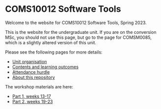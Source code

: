 # COMS10012 Software Tools

Welcome to the website for COMS10012 Software Tools, Spring 2023.

This is the website for the undergraduate unit. If you are on the conversion MSc, you should not use this page, but go to the page for COMSM0085, which is a slightly altered version of this unit.

Please see the following pages for more details:

  - [Unit organisation](organisation.md)
  - [Contents and learning outcomes](contents.md)
  - [Attendance hurdle](hurdle.md)
  - [About this repository](repository.md)

The workshop materials are here:

  - [Part 1, weeks 13-17](exercises/part1/)
  - [Part 2, weeks 19-23](exercises/part2/)

